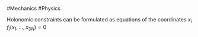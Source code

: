 #Mechanics #Physics 

Holonomic constraints can be formulated as equations of the coordinates $x_i$
$f_j(x_1, \ldots, x_{3N}) = 0$  
